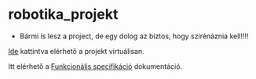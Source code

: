 # robotika_projekt
- Bármi is lesz a project, de egy dolog az biztos, hogy szirénáznia kell!!!!

[Ide](https://www.tinkercad.com/things/0RZM2zud1Ss-smashing-kup-snaget/editel?sharecode=WrGCjn1SVgi9BoZIAYQXNASedSYyoXG6ZWmcbiDTelY) kattintva elérhető a projekt virtuálisan.

Itt elérhető a [Funkcionális specifikáció](https://github.com/szidebi02/robotika_projekt/blob/main/Funkcion%C3%A1lisSpecifik%C3%A1ci%C3%B3.md) dokumentáció.
